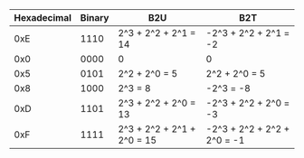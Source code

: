 | Hexadecimal | Binary | B2U | B2T |
|---|---|---|---|
| 0xE | 1110 | 2^3 + 2^2 + 2^1 = 14  | -2^3 + 2^2 + 2^1 = -2 |
| 0x0 | 0000 | 0 | 0 |
| 0x5 | 0101 | 2^2 + 2^0 = 5 | 2^2 + 2^0 = 5 |
| 0x8 | 1000 | 2^3 = 8 | -2^3 = -8 |
| 0xD | 1101 | 2^3 + 2^2 + 2^0 = 13 | -2^3 + 2^2 + 2^0 = -3 |
| 0xF | 1111 | 2^3 + 2^2 + 2^1 + 2^0 = 15 | -2^3 + 2^2 + 2^2 + 2^0 = -1 |
